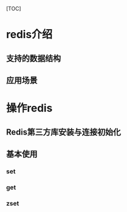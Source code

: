 [TOC]

# redis介绍

## 支持的数据结构

## 应用场景

# 操作redis

## Redis第三方库安装与连接初始化

## 基本使用

### set

### get

### zset

